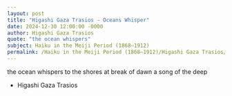 ```yaml
---
layout: post
title: "Higashi Gaza Trasios - Oceans Whisper"
date: 2024-12-30 12:00:00 -0000
author: Higashi Gaza Trasios
quote: "the ocean whispers"
subject: Haiku in the Meiji Period (1868–1912)
permalink: /Haiku in the Meiji Period (1868–1912)/Higashi Gaza Trasios/Higashi Gaza Trasios - Oceans Whisper
---
```


the ocean whispers
to the shores at break of dawn
a song of the deep

- Higashi Gaza Trasios
